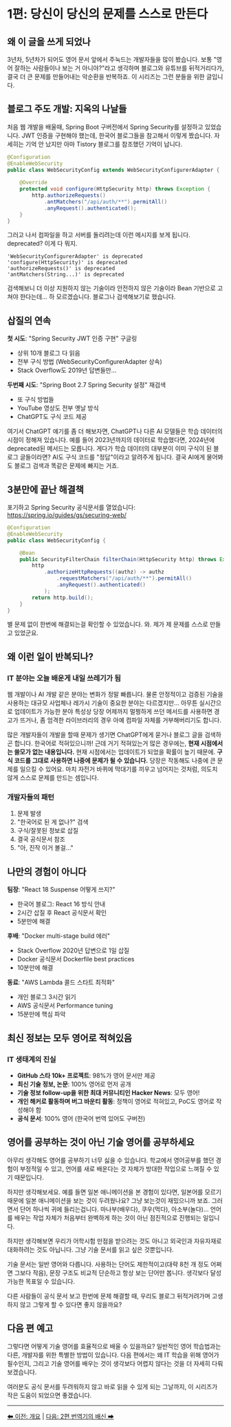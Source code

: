 # 1편: 당신이 당신의 문제를 스스로 만든다

## 왜 이 글을 쓰게 되었나

3년차, 5년차가 되어도 영어 문서 앞에서 주눅드는 개발자들을 많이 봤습니다. 보통 "영어 잘하는 사람들이나 보는 거 아니야?"라고 생각하며 블로그와 유튜브를 뒤적거리다가, 결국 더 큰 문제를 만들어내는 악순환을 반복하죠. 이 시리즈는 그런 분들을 위한 글입니다.

## 블로그 주도 개발: 지옥의 나날들

처음 웹 개발을 배울때, Spring Boot 구버전에서 Spring Security를 설정하고 있었습니다. JWT 인증을 구현해야 했는데, 한국어 블로그들을 참고해서 이렇게 짰습니다. 자세히는 기억 안 났지만 아마 Tistory 블로그를 참조했던 기억이 납니다.

```java
@Configuration
@EnableWebSecurity
public class WebSecurityConfig extends WebSecurityConfigurerAdapter {
    
    @Override
    protected void configure(HttpSecurity http) throws Exception {
        http.authorizeRequests()
            .antMatchers("/api/auth/**").permitAll()
            .anyRequest().authenticated();
    }
}
```

그러고 나서 컴파일을 하고 서버를 돌리려는데 이런 메시지를 보게 됩니다. deprecated? 이게 다 뭐지.

```
'WebSecurityConfigurerAdapter' is deprecated
'configure(HttpSecurity)' is deprecated
'authorizeRequests()' is deprecated
'antMatchers(String...)' is deprecated
```

검색해보니 더 이상 지원하지 않는 기술이라 안전하지 않은 기술이라 Bean 기반으로 고쳐야 한다는데... 하 모르겠습니다. 블로그나 검색해보기로 했습니다.

## 삽질의 연속

**첫 시도**: "Spring Security JWT 인증 구현" 구글링
- 상위 10개 블로그 다 읽음
- 전부 구식 방법 (WebSecurityConfigurerAdapter 상속)
- Stack Overflow도 2019년 답변들만...

**두번째 시도**: "Spring Boot 2.7 Spring Security 설정" 재검색
- 또 구식 방법들
- YouTube 영상도 전부 옛날 방식
- ChatGPT도 구식 코드 제공

여기서 ChatGPT 얘기를 좀 더 해보자면, ChatGPT나 다른 AI 모델들은 학습 데이터의 시점이 정해져 있습니다. 예를 들어 2023년까지의 데이터로 학습했다면, 2024년에 deprecated된 메서드는 모릅니다. 게다가 학습 데이터의 대부분이 이미 구식이 된 블로그 글들이라면? AI도 구식 코드를 "정답"이라고 알려주게 됩니다. 결국 AI에게 물어봐도 블로그 검색과 똑같은 문제에 빠지는 거죠.

## 3분만에 끝난 해결책

포기하고 Spring Security 공식문서를 열었습니다:
https://spring.io/guides/gs/securing-web/

```java
@Configuration
@EnableWebSecurity
public class WebSecurityConfig {

    @Bean
    public SecurityFilterChain filterChain(HttpSecurity http) throws Exception {
        http
            .authorizeHttpRequests((authz) -> authz
                .requestMatchers("/api/auth/**").permitAll()
                .anyRequest().authenticated()
            );
        return http.build();
    }
}
```

별 문제 없이 한번에 해결되는걸 확인할 수 있었습니다. 와. 제가 제 문제를 스스로 만들고 있었군요.

## 왜 이런 일이 반복되나?

### IT 분야는 오늘 배운게 내일 쓰레기가 됨

웹 개발이나 AI 개발 같은 분야는 변화가 정말 빠릅니다. 물론 안정적이고 검증된 기술을 사용하는 대규모 사업체나 레가시 기술이 중요한 분야는 다르겠지만... 아무튼 실시간으로 업데이트가 가능한 분야 특성상 당장 어제까지 멀쩡하게 쓰던 메서드를 사용하면 경고가 뜨거나, 좀 엄격한 라이브러리의 경우 아예 컴파일 자체를 거부해버리기도 합니다.

많은 개발자들이 개발을 할때 문제가 생기면 ChatGPT에게 묻거나 블로그 글을 검색하곤 합니다. 한국어로 적혀있으니까! 근데 거기 적혀있는거 많은 경우에는, **현재 시점에서는 쓸모가 없는 내용입니다.** 현재 시점에서는 업데이트가 되었을 확률이 높기 때문에. **구식 코드를 그대로 사용하면 나중에 문제가 될 수 있습니다.** 당장은 작동해도 나중에 큰 문제를 일으킬 수 있어요. 마치 자전거 바퀴에 막대기를 끼우고 넘어지는 것처럼, 의도치 않게 스스로 문제를 만드는 셈입니다.

### 개발자들의 패턴
1. 문제 발생
2. "한국어로 된 게 없나?" 검색
3. 구식/잘못된 정보로 삽질
4. 결국 공식문서 참조
5. "아, 진작 이거 볼걸..."

## 나만의 경험이 아니다

**팀장**: "React 18 Suspense 어떻게 쓰지?"
- 한국어 블로그: React 16 방식 안내
- 2시간 삽질 후 React 공식문서 확인
- 5분만에 해결

**후배**: "Docker multi-stage build 에러"
- Stack Overflow 2020년 답변으로 1일 삽질
- Docker 공식문서 Dockerfile best practices
- 10분만에 해결

**동료**: "AWS Lambda 콜드 스타트 최적화"
- 개인 블로그 3시간 읽기
- AWS 공식문서 Performance tuning
- 15분만에 핵심 파악

## 최신 정보는 모두 영어로 적혀있음

### IT 생태계의 진실
- **GitHub 스타 10k+ 프로젝트**: 98%가 영어 문서만 제공
- **최신 기술 정보, 논문**: 100% 영어로 먼저 공개
- **기술 정보 follow-up을 위한 최대 커뮤니티인 Hacker News**: 모두 영어!
- **개인 해커로 활동하며 버그 바운티 활동**: 정책이 영어로 적혀있고, PoC도 영어로 작성해야 함
- **공식 문서**: 100% 영어 (한국어 번역 있어도 구버전)

## 영어를 공부하는 것이 아닌 기술 영어를 공부하세요

아무리 생각해도 영어를 공부하기 너무 싫을 수 있습니다. 학교에서 영어공부를 했던 경험이 부정적일 수 있고, 언어를 새로 배운다는 것 자체가 방대한 작업으로 느껴질 수 있기 때문입니다.

하지만 생각해보세요. 예를 들면 일본 애니메이션을 본 경험이 있다면, 일본어를 모르기 때문에 일본 애니메이션을 보는 것이 두려웠나요? 그냥 보는것이 재밌으니까 보죠. 그러면서 단어 하나씩 귀에 들리는겁니다. 마나부(배우다), 쿠우(먹다), 아소부(놀다)... 언어를 배우는 작업 자체가 처음부터 완벽하게 하는 것이 아닌 점진적으로 진행되는 일입니다.

하지만 생각해보면 우리가 어학시험 만점을 받으려는 것도 아니고 외국인과 자유자재로 대화하려는 것도 아닙니다. 그냥 기술 문서를 읽고 싶은 것뿐입니다.

기술 문서는 일반 영어와 다릅니다. 사용하는 단어도 제한적이고(대략 8천 개 정도 어쩌면 그보다 작음), 문장 구조도 비교적 단순하고 항상 보는 단어만 봅니다. 생각보다 달성 가능한 목표일 수 있습니다.

다른 사람들이 공식 문서 보고 한번에 문제 해결할 때, 우리도 블로그 뒤적거려가며 고생하지 않고 그렇게 할 수 있다면 좋지 않을까요?

## 다음 편 예고

그렇다면 어떻게 기술 영어를 효율적으로 배울 수 있을까요? 일반적인 영어 학습법과는 다른, 개발자를 위한 특별한 방법이 있습니다. 다음 편에서는 왜 IT 학습을 위해 영어가 필수인지, 그리고 기술 영어를 배우는 것이 생각보다 어렵지 않다는 것을 더 자세히 다뤄보겠습니다.

여러분도 공식 문서를 두려워하지 않고 바로 읽을 수 있게 되는 그날까지, 이 시리즈가 작은 도움이 되었으면 좋겠습니다.

---

[⬅ 이전: 개요](00.%20개요.md) | [다음: 2편 번역기의 배신 ➡](02.%20번역기의%20배신.md)
